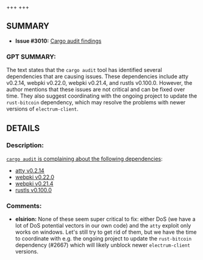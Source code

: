 +++
+++
## SUMMARY
- **Issue #3010:** [Cargo audit findings](https://github.com/fedimint/fedimint/issues/3010)

### GPT SUMMARY:
The text states that the `cargo audit` tool has identified several dependencies that are causing issues. These dependencies include atty v0.2.14, webpki v0.22.0, webpki v0.21.4, and rustls v0.100.0. However, the author mentions that these issues are not critical and can be fixed over time. They also suggest coordinating with the ongoing project to update the `rust-bitcoin` dependency, which may resolve the problems with newer versions of `electrum-client`.

## DETAILS
### Description:
[`cargo audit` is complaining about the following dependencies](https://github.com/fedimint/fedimint/actions/runs/5940802339/job/16110189706?pr=3009):

* [atty v0.2.14](https://rustsec.org/advisories/RUSTSEC-2021-0145)
* [webpki v0.22.0](https://rustsec.org/advisories/RUSTSEC-2023-0052)
* [webpki v0.21.4](https://rustsec.org/advisories/RUSTSEC-2023-0052)
* [rustls v0.100.0](https://rustsec.org/advisories/RUSTSEC-2023-0053)

### Comments:
- **elsirion:** None of these seem super critical to fix: either DoS (we have a lot of DoS potential vectors in our own code) and the `atty` exploit only works on windows. Let's still try to get rid of them, but we have the time to coordinate with e.g. the ongoing project to update the `rust-bitcoin` dependency (#2667) which will likely unblock newer `electrum-client` versions.

